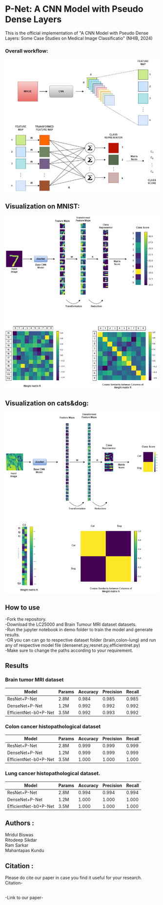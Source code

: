 # P-Net: A CNN Model with Pseudo Dense Layers
This is the official implementation of "A CNN Model with Pseudo Dense Layers:
Some Case Studies on Medical Image
Classificatio" (NHIB, 2024)

### Overall workflow:
![architecture](https://github.com/mridulbiswas402/P-Net/blob/main/results/PNet.png?raw=true)

##  Visualization on MNIST:
![Mnist](https://github.com/mridulbiswas402/P-Net/blob/main/results/pnet_mnist.png?raw=true)

##  Visualization on cats&dog:
![cats&gods](https://github.com/mridulbiswas402/P-Net/blob/main/results/pnet_cats.png?raw=true)


## How to use
-Fork the repository.<br/>
-Download the LC25000 and Brain Tumour MRI dataset datasets.<br/>
-Run the jupyter notebook in demo folder to train the model and generate results.<br/> 
-OR you can can go to respective dataset folder (brain,colon-lung) and run any of respective model file
(densenet.py,resnet.py,efficientnet.py)<br/>
-Make sure to change the paths according to your requirement.<br/>

## Results
### Brain tumor MRI dataset

| Model                 | Params  | Accuracy | Precision |  Recall  |
|-----------------------|---------|----------|-----------|----------|
| ResNet+P-Net          |  2.8M   |  0.984   |  0.985    |  0.985   |
| DenseNet+P-Net        |  1.2M   |  0.992   |  0.992    |  0.992   |
| EfficientNet-b0+P-Net |  3.5M   |  0.992   |  0.993    |  0.992   |


### Colon cancer histopathological dataset

| Model                 | Params  | Accuracy | Precision |  Recall  |
|-----------------------|---------|----------|-----------|----------|
| ResNet+P-Net          |  2.8M   |  0.999   |  0.999    |  0.999   |
| DenseNet+P-Net        |  1.2M   |  0.999   |  0.999    |  0.999   |
| EfficientNet-b0+P-Net |  3.5M   |  1.000   |  1.000    |  1.000   |

### Lung cancer histopathological dataset.

| Model                 | Params  | Accuracy | Precision |  Recall  |
|-----------------------|---------|----------|-----------|----------|
| ResNet+P-Net          |  2.8M   |  0.994   |  0.994    |  0.994   |
| DenseNet+P-Net        |  1.2M   |  1.000   |  1.000    |  1.000   |
| EfficientNet-b0+P-Net |  3.5M   |  1.000   |  1.000    |  1.000   |


## Authors :
Mridul Biswas<br/>
Ritodeep Sikdar<br/> 
Ram Sarkar<br/>
Mahantapas Kundu<br/>

## Citation :
Please do cite our paper in case you find it useful for your research.<br/>
Citation-<br/>

<br/>
-Link to our paper-<br/>
